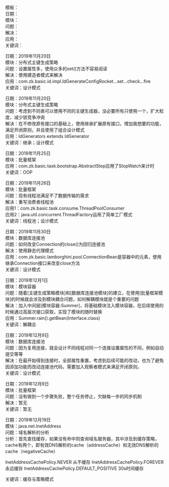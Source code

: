 模板：<br/>
日期：<br/>
模块：<br/>
问题：<br/>
解决：<br/>
应用：<br/>
关键词：<br/>

日期：2019年11月20日<br/>
模块：分布式主键生成策略<br/>
问题：设置属性多，使用众多的set()方法不容易阅读<br/>
解决：使用建造者模式来解决<br/>
应用：com.zk.basic.id.impl.IdGenerateConfigRocket...set...check...fire<br/>
关键词：设计模式<br/>

日期：2019年11月20日<br/>
模块：分布式主键生成策略<br/>
问题：考虑到不同表可以使用不同的主键生成器，没必要所有只使用一个，扩大粒度，减少锁竞争冲突<br/>
解决：在不修改原有接口的基础上，使用继承扩展原有接口，增加我想要的功能，满足开闭原则，并且使用了组合设计模式<br/>
应用：IdGenerators extends IdGenerator<br/>
关键词：继承；设计模式<br/>

日期：2019年11月25日<br/>
模块：批量框架<br/>
应用：com.zk.basic.task.bootstrap.AbstractStep应用了StopWatch来计时<br/>
关键词：OOP<br/>

日期：2019年11月26日<br/>
模块：批量框架<br/>
问题：现有线程池满足不了数据传输的需求<br/>
解决：重写消费者线程池<br/>
应用1：com.zk.basic.task.consume.ThreadPoolConsumer<br/>
应用2：java.util.concurrent.ThreadFactory运用了简单工厂模式<br/>
关键词：线程池；设计模式<br/>

日期：2019年11月30日<br/>
模块：数据库连接池<br/>
问题：如何改变Connection的close()为回归连接池<br/>
解决：使用静态代理模式<br/>
应用：com.zk.basic.lamborghini.pool.ConnectionBean是容器中的元素，使用继承Connection接口来改变close方法<br/>
关键词：设计模式<br/>

日期：2019年12月1日<br/>
模块：模块容器<br/>
问题：随着[主键生成策略模块]和[数据库连接池模块]的建立，在使用[批量框架模块]的时候就会涉及到模块耦合问题，如何解耦模块就是个重要的问题<br/>
解决：加入中间层[模块容器:Summer]，将基础模块注入模块容器，在后续使用的时候通过高层次接口获取，实现了模块的随时替换<br/>
应用：Summer.rain().getBean(Interface.class)<br/>
关键词：解耦合<br/>

日期：2019年12月9日<br/>
模块：数据库连接池<br/>
问题：因为复用连接，就会设计不同线程对同一个连接设置属性的不同，例如自动提交等等<br/>
解决：在最开始得到连接时，全部属性重置，考虑到后续可能的改动，也为了避免因添加功能而改动连接池代码，需要加入观察者模式来满足开闭原则。<br/>
关键词：设计模式<br/>

日期：2019年12月9日<br/>
模块：批量框架<br/>
问题：没有做到一个步骤失败，整个任务停止，欠缺每一步的同步机制<br/>
解决：暂无<br/>
关键词：暂无<br/>

日期：2019年12月19日<br/>
模块：java.net.InetAddress<br/>
问题：域名解析的分析<br/>
分析：首先查找缓存，如果没有命中则查询域名服务器，其中涉及到缓存策略，cache有两个，即有效DNS解析的cache（addressCache）和无效DNS解析的cache（negativeCache）<br/>

InetAddressCachePolicy.NEVER 从不缓存
InetAddressCachePolicy.FOREVER 永远缓存
InetAddressCachePolicy.DEFAULT_POSITIVE 30s时间缓存

关键词：缓存与策略模式<br/>








